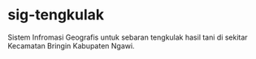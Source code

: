 # sig-tengkulak
Sistem Infromasi Geografis untuk sebaran tengkulak hasil tani di sekitar Kecamatan Bringin Kabupaten Ngawi.
